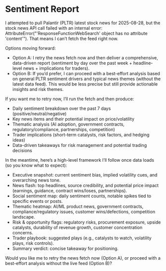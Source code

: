 # Sentiment Report

I attempted to pull Palantir (PLTR) latest stock news for 2025-08-28, but the stock news API call failed with an internal error: AttributeError("'ResponseFunctionWebSearch' object has no attribute 'content'"). That means I can’t fetch the feed right now.

Options moving forward:
- Option A: I retry the news fetch now and then deliver a comprehensive, data-driven report (sentiment by day over the past week + headline-level news + implications for traders).
- Option B: If you’d prefer, I can proceed with a best-effort analysis based on general PLTR sentiment drivers and typical news themes (without the latest data feed). This would be less precise but still provide actionable insights and risk themes.

If you want me to retry now, I’ll run the fetch and then produce:
- Daily sentiment breakdown over the past 7 days (positive/neutral/negative)
- Key news items and their potential impact on price/volatility
- Thematic analysis (AI adoption, government contracts, regulatory/compliance, partnerships, competition)
- Trader implications (short-term catalysts, risk factors, and hedging ideas)
- Data-driven takeaways for risk management and potential trading decisions

In the meantime, here’s a high-level framework I’ll follow once data loads (so you know what to expect):

- Executive snapshot: current sentiment bias, implied volatility cues, and overarching news tone.
- News flash: top headlines, source credibility, and potential price impact (earnings, guidance, contract wins/loses, partnerships).
- Social sentiment map: daily sentiment counts, notable spikes tied to specific events or posts.
- Thematic heatmap: AI/ML product news, government contracts, compliance/regulatory issues, customer wins/defections, competition landscape.
- Risk & opportunity flags: regulatory risks, procurement exposure, upside catalysts, durability of revenue growth, customer concentration concerns.
- Trader playbook: suggested plays (e.g., catalysts to watch, volatility plays, risk controls).
- Summary verdict: concise takeaway for positioning.

Would you like me to retry the news fetch now (Option A), or proceed with a best-effort analysis without the live feed (Option B)?
